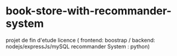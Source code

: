 # book-store-with-recommander-system
projet de fin d'etude licence ( frontend: boostrap / backend: nodejs/expressJs/mySQL recommander System : python) 
